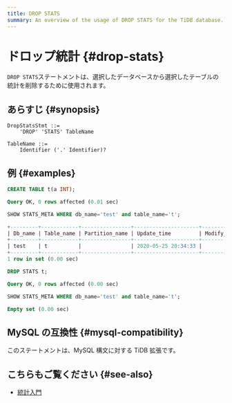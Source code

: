 ```yaml
---
title: DROP STATS
summary: An overview of the usage of DROP STATS for the TiDB database.
---
```


# ドロップ統計 {#drop-stats}

`DROP STATS`ステートメントは、選択したデータベースから選択したテーブルの統計を削除するために使用されます。

## あらすじ {#synopsis}

```ebnf+diagram
DropStatsStmt ::=
    'DROP' 'STATS' TableName

TableName ::=
    Identifier ('.' Identifier)?
```

## 例 {#examples}


```sql
CREATE TABLE t(a INT);
```

```sql
Query OK, 0 rows affected (0.01 sec)
```


```sql
SHOW STATS_META WHERE db_name='test' and table_name='t';
```

```sql
+---------+------------+----------------+---------------------+--------------+-----------+
| Db_name | Table_name | Partition_name | Update_time         | Modify_count | Row_count |
+---------+------------+----------------+---------------------+--------------+-----------+
| test    | t          |                | 2020-05-25 20:34:33 |            0 |         0 |
+---------+------------+----------------+---------------------+--------------+-----------+
1 row in set (0.00 sec)
```


```sql
DROP STATS t;
```

```sql
Query OK, 0 rows affected (0.00 sec)
```


```sql
SHOW STATS_META WHERE db_name='test' and table_name='t';
```

```sql
Empty set (0.00 sec)
```

## MySQL の互換性 {#mysql-compatibility}

このステートメントは、MySQL 構文に対する TiDB 拡張です。

## こちらもご覧ください {#see-also}

-   [統計入門](/statistics.md)
